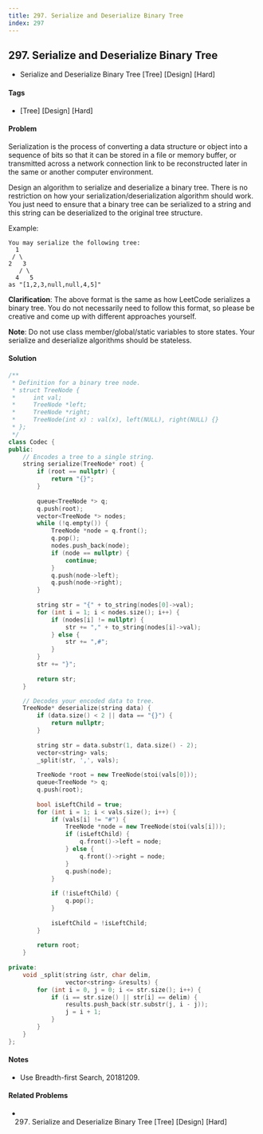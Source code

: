 ```yaml
---
title: 297. Serialize and Deserialize Binary Tree
index: 297
---
```


## 297. Serialize and Deserialize Binary Tree
- Serialize and Deserialize Binary Tree [Tree] [Design] [Hard]

#### Tags
- [Tree] [Design] [Hard]

#### Problem
Serialization is the process of converting a data structure or object into a sequence of bits so that it can be stored in a file or memory buffer, or transmitted across a network connection link to be reconstructed later in the same or another computer environment.

Design an algorithm to serialize and deserialize a binary tree. There is no restriction on how your serialization/deserialization algorithm should work. You just need to ensure that a binary tree can be serialized to a string and this string can be deserialized to the original tree structure.

Example: 

    You may serialize the following tree:
      1
     / \
    2   3
       / \
      4   5
    as "[1,2,3,null,null,4,5]"

**Clarification**: The above format is the same as how LeetCode serializes a binary tree. You do not necessarily need to follow this format, so please be creative and come up with different approaches yourself.

**Note**: Do not use class member/global/static variables to store states. Your serialize and deserialize algorithms should be stateless.

#### Solution
``` C++
/**
 * Definition for a binary tree node.
 * struct TreeNode {
 *     int val;
 *     TreeNode *left;
 *     TreeNode *right;
 *     TreeNode(int x) : val(x), left(NULL), right(NULL) {}
 * };
 */
class Codec {
public:
    // Encodes a tree to a single string.
    string serialize(TreeNode* root) {
        if (root == nullptr) {
            return "{}";
        }
        
        queue<TreeNode *> q;
        q.push(root);
        vector<TreeNode *> nodes;
        while (!q.empty()) {
            TreeNode *node = q.front();
            q.pop();
            nodes.push_back(node);
            if (node == nullptr) {
                continue;
            }
            q.push(node->left);
            q.push(node->right);
        }
        
        string str = "{" + to_string(nodes[0]->val);
        for (int i = 1; i < nodes.size(); i++) {
            if (nodes[i] != nullptr) {
                str += "," + to_string(nodes[i]->val);
            } else {
                str += ",#"; 
            }
        }
        str += "}";
        
        return str;
    }

    // Decodes your encoded data to tree.
    TreeNode* deserialize(string data) {
        if (data.size() < 2 || data == "{}") {
            return nullptr;
        }
        
        string str = data.substr(1, data.size() - 2);
        vector<string> vals;
        _split(str, ',', vals);
        
        TreeNode *root = new TreeNode(stoi(vals[0]));
        queue<TreeNode *> q;
        q.push(root);
        
        bool isLeftChild = true;
        for (int i = 1; i < vals.size(); i++) {
            if (vals[i] != "#") {
                TreeNode *node = new TreeNode(stoi(vals[i]));
                if (isLeftChild) {
                    q.front()->left = node;
                } else {
                    q.front()->right = node;
                }
                q.push(node);
            }
            
            if (!isLeftChild) {
                q.pop();
            }
            
            isLeftChild = !isLeftChild;
        }
        
        return root;
    }
    
private:
    void _split(string &str, char delim, 
                vector<string> &results) {
        for (int i = 0, j = 0; i <= str.size(); i++) {
            if (i == str.size() || str[i] == delim) {
                results.push_back(str.substr(j, i - j));
                j = i + 1;
            }
        }
    }
};
```

#### Notes
- Use Breadth-first Search, 20181209.

#### Related Problems
- 297. Serialize and Deserialize Binary Tree [Tree] [Design] [Hard]
